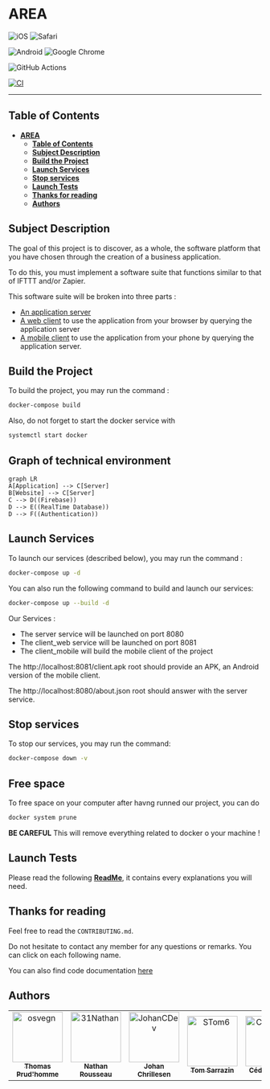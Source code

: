 # **AREA**

![iOS](https://img.shields.io/badge/iOS-000000?style=for-the-badge&logo=ios&logoColor=white)
![Safari](https://img.shields.io/badge/Safari-000000?style=for-the-badge&logo=Safari&logoColor=white)

![Android](https://img.shields.io/badge/Android-3DDC84?style=for-the-badge&logo=android&logoColor=white)
![Google Chrome](https://img.shields.io/badge/Google%20Chrome-4285F4?style=for-the-badge&logo=GoogleChrome&logoColor=white)

![GitHub Actions](https://img.shields.io/badge/github%20actions-%232671E5.svg?style=for-the-badge&logo=githubactions&logoColor=white)

[![CI](https://github.com/Epitech-Nantes-Tek3/AREA/actions/workflows/CI.yml/badge.svg?branch=main)](https://github.com/Epitech-Nantes-Tek3/AREA/actions/workflows/CI.yml)

---

## **Table of Contents**

- [**AREA**](#area)
  - [**Table of Contents**](#table-of-contents)
  - [**Subject Description**](#subject-description)
  - [**Build the Project**](#build-the-project)
  - [**Launch Services**](#launch-services)
  - [**Stop services**](#stop-services)
  - [**Launch Tests**](#launch-tests)
  - [**Thanks for reading**](#thanks-for-reading)
  - [**Authors**](#authors)

## **Subject Description**

The goal of this project is to discover, as a whole, the software platform that you have chosen through the creation of a business application.

To do this, you must implement a software suite that functions similar to that of IFTTT and/or Zapier.

This software suite will be broken into three parts :

- [An application server](./Server/ReadMe.md)
- [A web client](./Web/ReadMe.md) to use the application from your browser by querying the application server
- [A mobile client](./Application/README.md) to use the application from your phone by querying the application server.

## **Build the Project**

To build the project, you may run the command :

```bash
docker-compose build
```

Also, do not forget to start the docker service with

```bash
systemctl start docker
```

## **Graph of technical environment**

```mermaid
graph LR
A[Application] --> C[Server]
B[Website] --> C[Server]
C --> D((Firebase))
D --> E((RealTime Database))
D --> F((Authentication))
```

## **Launch Services**

To launch our services (described below), you may run the command :

```bash
docker-compose up -d
```

You can also run the following command to build and launch our services:

```bash
docker-compose up --build -d
```

Our Services :

- The server service will be launched on port 8080
- The client_web service will be launched on port 8081
- The client_mobile will build the mobile client of the project

The http://localhost:8081/client.apk root should provide an APK, an Android version of the mobile client.

The http://localhost:8080/about.json root should answer with the server service.

## **Stop services**

To stop our services, you may run the command:

```bash
docker-compose down -v
```

## **Free space**

To free space on your computer after havng runned our project, you can do

```bash
docker system prune
```

**BE CAREFUL** This will remove everything related to docker o your machine !

## **Launch Tests**

Please read the following [**ReadMe**](./Application//README.md), it contains every explanations you will need.

## **Thanks for reading**

Feel free to read the `CONTRIBUTING.md`.

Do not hesitate to contact any member for any questions or remarks. You can click on each following name.

You can also find code documentation [here](https://epitech-nantes-tek3.github.io/AREA/)

## **Authors**

<table>
    <tbody>
        <tr>
            <td align="center"><a href="https://github.com/osvegn/"><img src="https://avatars.githubusercontent.com/u/72011124?v=4" width="100px;" alt="osvegn"/><br/><sub><b>Thomas Prud'homme</b></sub></a><br/></td>
            <td align="center"><a href="https://github.com/31Nathan/"><img src="https://avatars.githubusercontent.com/u/72010794?v=4" width="100px;" alt="31Nathan"/><br/><sub><b>Nathan Rousseau</b></sub></a><br/></td>
            <td align="center"><a href="https://github.com/JohanCDev"><img src="https://avatars.githubusercontent.com/u/25590592?v=4" width="100px;" alt="JohanCDev"/><br/><sub><b>Johan Chrillesen</b></sub></a><br/></td>
            <td align="center"><a href="https://github.com/STom6"><img src="https://avatars.githubusercontent.com/u/72015208?v=4" width="100px;" alt="STom6"/><br/><sub><b>Tom Sarrazin</b></sub></a><br/></td>
            <td align="center"><a href="https://github.com/CedricCORGE"><img src="https://avatars.githubusercontent.com/u/64684672?v=4" width="100px;" alt="CedricCORGE"/><br/><sub><b>Cédric Corge</b></sub></a><br/></td>
        <tr>
    </tbody>
</table>
